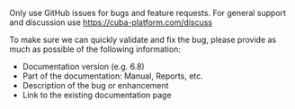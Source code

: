 Only use GitHub issues for bugs and feature requests.
For general support and discussion use https://cuba-platform.com/discuss

To make sure we can quickly validate and fix the bug, please provide as much as possible of the following information:
* Documentation version (e.g. 6.8)
* Part of the documentation: Manual, Reports, etc.
* Description of the bug or enhancement
* Link to the existing documentation page
